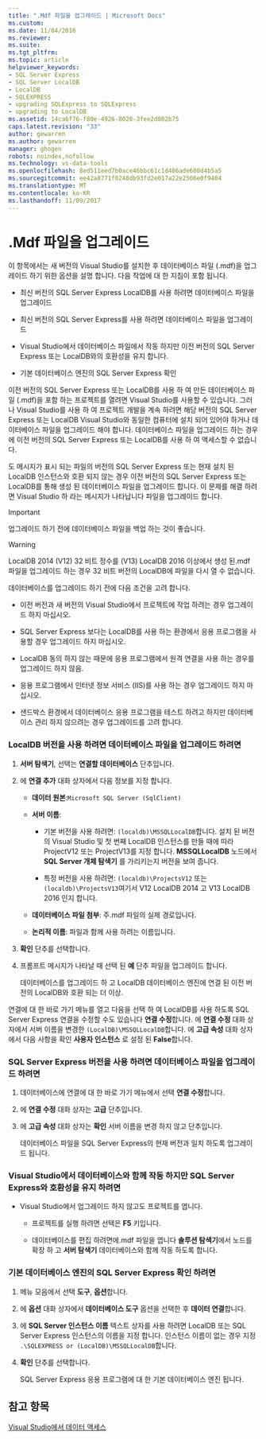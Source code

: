```yaml
---
title: ".Mdf 파일을 업그레이드 | Microsoft Docs"
ms.custom: 
ms.date: 11/04/2016
ms.reviewer: 
ms.suite: 
ms.tgt_pltfrm: 
ms.topic: article
helpviewer_keywords:
- SQL Server Express
- SQL Server LocalDB
- LocalDB
- SQLEXPRESS
- upgrading SQLExpress to SQLExpress
- upgrading to LocalDB
ms.assetid: 14ca6f76-f80e-4926-8020-3fee2d802b75
caps.latest.revision: "33"
author: gewarren
ms.author: gewarren
manager: ghogen
robots: noindex,nofollow
ms.technology: vs-data-tools
ms.openlocfilehash: 8ed511eed7b0ace46bbc61c1d486ade608d4b5a5
ms.sourcegitcommit: ee42a8771f0248db93fd2e017a22e2506e0f9404
ms.translationtype: MT
ms.contentlocale: ko-KR
ms.lasthandoff: 11/09/2017
---
```

# <a name="upgrade-mdf-files"></a>.Mdf 파일을 업그레이드
이 항목에서는 새 버전의 Visual Studio를 설치한 후 데이터베이스 파일 (.mdf)을 업그레이드 하기 위한 옵션을 설명 합니다. 다음 작업에 대 한 지침이 포함 됩니다.  
  
-   최신 버전의 SQL Server Express LocalDB를 사용 하려면 데이터베이스 파일을 업그레이드  
  
-   최신 버전의 SQL Server Express를 사용 하려면 데이터베이스 파일을 업그레이드  
  
-   Visual Studio에서 데이터베이스 파일에서 작동 하지만 이전 버전의 SQL Server Express 또는 LocalDB와의 호환성을 유지 합니다.  
  
-   기본 데이터베이스 엔진의 SQL Server Express 확인  
  
이전 버전의 SQL Server Express 또는 LocalDB를 사용 하 여 만든 데이터베이스 파일 (.mdf)을 포함 하는 프로젝트를 열려면 Visual Studio를 사용할 수 있습니다. 그러나 Visual Studio를 사용 하 여 프로젝트 개발을 계속 하려면 해당 버전의 SQL Server Express 또는 LocalDB Visual Studio와 동일한 컴퓨터에 설치 되어 있어야 하거나 데이터베이스 파일을 업그레이드 해야 합니다. 데이터베이스 파일을 업그레이드 하는 경우에 이전 버전의 SQL Server Express 또는 LocalDB를 사용 하 여 액세스할 수 없습니다.  
  
도 메시지가 표시 되는 파일의 버전의 SQL Server Express 또는 현재 설치 된 LocalDB 인스턴스와 호환 되지 않는 경우 이전 버전의 SQL Server Express 또는 LocalDB를 통해 생성 된 데이터베이스 파일을 업그레이드 합니다. 이 문제를 해결 하려면 Visual Studio 하 라는 메시지가 나타납니다 파일을 업그레이드 합니다.  
  
> [!IMPORTANT]
> 업그레이드 하기 전에 데이터베이스 파일을 백업 하는 것이 좋습니다.  
  
> [!WARNING]
> LocalDB 2014 (V12) 32 비트 정수를 (V13) LocalDB 2016 이상에서 생성 된.mdf 파일을 업그레이드 하는 경우 32 비트 버전의 LocalDB에 파일을 다시 열 수 없습니다.
  
데이터베이스를 업그레이드 하기 전에 다음 조건을 고려 합니다.  
  
-   이전 버전과 새 버전의 Visual Studio에서 프로젝트에 작업 하려는 경우 업그레이드 하지 마십시오.  
  
-   SQL Server Express 보다는 LocalDB를 사용 하는 환경에서 응용 프로그램을 사용할 경우 업그레이드 하지 마십시오.  
  
-   LocalDB 동의 하지 않는 때문에 응용 프로그램에서 원격 연결을 사용 하는 경우를 업그레이드 하지 않음.  
  
-   응용 프로그램에서 인터넷 정보 서비스 (IIS)를 사용 하는 경우 업그레이드 하지 마십시오.  
  
-   샌드박스 환경에서 데이터베이스 응용 프로그램을 테스트 하려고 하지만 데이터베이스 관리 하지 않으려는 경우 업그레이드를 고려 합니다.  
  
### <a name="to-upgrade-a-database-file-to-use-the-localdb-version"></a>LocalDB 버전을 사용 하려면 데이터베이스 파일을 업그레이드 하려면
  
1.  **서버 탐색기**, 선택는 **연결할 데이터베이스** 단추입니다.  
  
2.  에 **연결 추가** 대화 상자에서 다음 정보를 지정 합니다.  
  
    -   **데이터 원본**:`Microsoft SQL Server (SqlClient)`  
  
    -   **서버 이름**:  
  
        -   기본 버전을 사용 하려면: `(localdb)\MSSQLLocalDB`합니다.  설치 된 버전의 Visual Studio 및 첫 번째 LocalDB 인스턴스를 만들 때에 따라 ProjectV12 또는 ProjectV13를 지정 합니다. **MSSQLLocalDB** 노드에서 **SQL Server 개체 탐색기** 를 가리키는지 버전을 보여 줍니다.  
  
        -   특정 버전을 사용 하려면: `(localdb)\ProjectsV12` 또는 `(localdb)\ProjectsV13`여기서 V12 LocalDB 2014 고 V13 LocalDB 2016 인지 합니다.  
  
    -   **데이터베이스 파일 첨부**: 주.mdf 파일의 실제 경로입니다.  
  
    -   **논리적 이름**: 파일과 함께 사용 하려는 이름입니다.  
  
3.  **확인** 단추를 선택합니다.  
  
4.  프롬프트 메시지가 나타날 때 선택 된 **예** 단추 파일을 업그레이드 합니다.  
  
    데이터베이스를 업그레이드 하 고 LocalDB 데이터베이스 엔진에 연결 된 이전 버전의 LocalDB와 호환 되는 더 이상.  
  
연결에 대 한 바로 가기 메뉴를 열고 다음을 선택 하 여 LocalDB를 사용 하도록 SQL Server Express 연결을 수정할 수도 있습니다 **연결 수정**합니다. 에 **연결 수정** 대화 상자에서 서버 이름을 변경한 `(LocalDB)\MSSQLLocalDB`합니다. 에 **고급 속성** 대화 상자에서 다음 사항을 확인 **사용자 인스턴스** 로 설정 된 **False**합니다.

### <a name="to-upgrade-a-database-file-to-use-the-sql-server-express-version"></a>SQL Server Express 버전을 사용 하려면 데이터베이스 파일을 업그레이드 하려면  
  
1.  데이터베이스에 연결에 대 한 바로 가기 메뉴에서 선택 **연결 수정**합니다.  
  
2.  에 **연결 수정** 대화 상자는 **고급** 단추입니다.  
  
3.  에 **고급 속성** 대화 상자는 **확인** 서버 이름을 변경 하지 않고 단추입니다.  
  
    데이터베이스 파일을 SQL Server Express의 현재 버전과 일치 하도록 업그레이드 됩니다.  
  
### <a name="to-work-with-the-database-in-visual-studio-but-retain-compatibility-with-sql-server-express"></a>Visual Studio에서 데이터베이스와 함께 작동 하지만 SQL Server Express와 호환성을 유지 하려면  
  
-   Visual Studio에서 업그레이드 하지 않고도 프로젝트를 엽니다.  
  
    -   프로젝트를 실행 하려면 선택은 **F5** 키입니다.  
  
    -   데이터베이스를 편집 하려면에.mdf 파일을 엽니다 **솔루션 탐색기**에서 노드를 확장 하 고 **서버 탐색기** 데이터베이스와 함께 작동 하도록 합니다.  
  
### <a name="to-make-sql-server-express-the-default-database-engine"></a>기본 데이터베이스 엔진의 SQL Server Express 확인 하려면  
  
1.  메뉴 모음에서 선택 **도구**, **옵션**합니다.  
  
2.  에 **옵션** 대화 상자에서 **데이터베이스 도구** 옵션을 선택한 후 **데이터 연결**합니다.  
  
3.  에 **SQL Server 인스턴스 이름** 텍스트 상자를 사용 하려면 LocalDB 또는 SQL Server Express 인스턴스의 이름을 지정 합니다. 인스턴스 이름이 없는 경우 지정 `.\SQLEXPRESS or (LocalDB)\MSSQLLocalDB`합니다.  
  
4.  **확인** 단추를 선택합니다.  
  
    SQL Server Express 응용 프로그램에 대 한 기본 데이터베이스 엔진 됩니다.

## <a name="see-also"></a>참고 항목
[Visual Studio에서 데이터 액세스](accessing-data-in-visual-studio.md)
